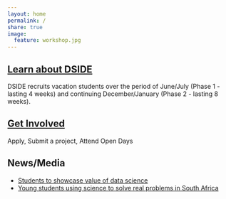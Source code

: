 ```yaml
---
layout: home
permalink: /
share: true
image:
  feature: workshop.jpg
---
```


<div class="tiles">

<div class="tile">
  <h2 class="post-title"><a href='/about/'>Learn about DSIDE</a></h2>
  <p class="post-excerpt"> DSIDE recruits vacation students over the period of June/July (Phase 1 - lasting 4 weeks) and continuing December/January (Phase 2 - lasting 8 weeks).</p>
</div><!-- /.tile -->

<div class="tile">
  <h2 class="post-title"><a href='/get-involved/'>Get Involved</a></h2>
  <p class="post-excerpt">Apply, Submit a project, Attend Open Days</p>
  <h2 class="post-title">News/Media</h2>
  <p class="post-excerpt">
    <ul>
      <li><a href='http://www.itweb.co.za/index.php?option=com_content&view=article&id=158957' target="_blank" >Students to showcase value of data science</a>
      </li>
      <li><a href='http://www.dst.gov.za/index.php/media-room/latest-news/2096-young-students-using-science-to-solve-real-problems-in-south-africa' target="_blank">Young students using science to solve real problems in South Africa</a>
      </li>
    </ul>
</p>
</div><!-- /.tile -->

</div><!-- /.tiles -->
